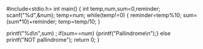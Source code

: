 #include<stdio.h>
int main()
{
 int temp,num,sum=0,reminder;
  scanf("%d",&num);
  temp=num;
  while(temp!=0)
   {
       reminder=temp%10;
       sum=(sum*10)+reminder;
       temp=temp/10;
    }

   printf("%d\n",sum) ;
  if(sum==num)
  {printf("Pallindrome\n");}
    else
    printf("NOT pallindrome");
   return 0;
}

